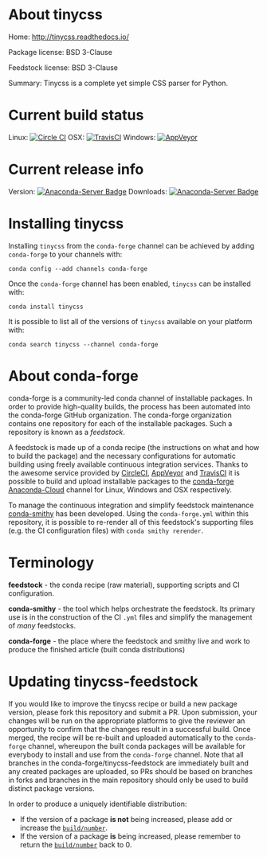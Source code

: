 About tinycss
=============

Home: http://tinycss.readthedocs.io/

Package license: BSD 3-Clause

Feedstock license: BSD 3-Clause

Summary: Tinycss is a complete yet simple CSS parser for Python.



Current build status
====================

Linux: [![Circle CI](https://circleci.com/gh/conda-forge/tinycss-feedstock.svg?style=shield)](https://circleci.com/gh/conda-forge/tinycss-feedstock)
OSX: [![TravisCI](https://travis-ci.org/conda-forge/tinycss-feedstock.svg?branch=master)](https://travis-ci.org/conda-forge/tinycss-feedstock)
Windows: [![AppVeyor](https://ci.appveyor.com/api/projects/status/github/conda-forge/tinycss-feedstock?svg=True)](https://ci.appveyor.com/project/conda-forge/tinycss-feedstock/branch/master)

Current release info
====================
Version: [![Anaconda-Server Badge](https://anaconda.org/conda-forge/tinycss/badges/version.svg)](https://anaconda.org/conda-forge/tinycss)
Downloads: [![Anaconda-Server Badge](https://anaconda.org/conda-forge/tinycss/badges/downloads.svg)](https://anaconda.org/conda-forge/tinycss)

Installing tinycss
==================

Installing `tinycss` from the `conda-forge` channel can be achieved by adding `conda-forge` to your channels with:

```
conda config --add channels conda-forge
```

Once the `conda-forge` channel has been enabled, `tinycss` can be installed with:

```
conda install tinycss
```

It is possible to list all of the versions of `tinycss` available on your platform with:

```
conda search tinycss --channel conda-forge
```


About conda-forge
=================

conda-forge is a community-led conda channel of installable packages.
In order to provide high-quality builds, the process has been automated into the
conda-forge GitHub organization. The conda-forge organization contains one repository
for each of the installable packages. Such a repository is known as a *feedstock*.

A feedstock is made up of a conda recipe (the instructions on what and how to build
the package) and the necessary configurations for automatic building using freely
available continuous integration services. Thanks to the awesome service provided by
[CircleCI](https://circleci.com/), [AppVeyor](http://www.appveyor.com/)
and [TravisCI](https://travis-ci.org/) it is possible to build and upload installable
packages to the [conda-forge](https://anaconda.org/conda-forge)
[Anaconda-Cloud](http://docs.anaconda.org/) channel for Linux, Windows and OSX respectively.

To manage the continuous integration and simplify feedstock maintenance
[conda-smithy](http://github.com/conda-forge/conda-smithy) has been developed.
Using the ``conda-forge.yml`` within this repository, it is possible to re-render all of
this feedstock's supporting files (e.g. the CI configuration files) with ``conda smithy rerender``.


Terminology
===========

**feedstock** - the conda recipe (raw material), supporting scripts and CI configuration.

**conda-smithy** - the tool which helps orchestrate the feedstock.
                   Its primary use is in the construction of the CI ``.yml`` files
                   and simplify the management of *many* feedstocks.

**conda-forge** - the place where the feedstock and smithy live and work to
                  produce the finished article (built conda distributions)


Updating tinycss-feedstock
==========================

If you would like to improve the tinycss recipe or build a new
package version, please fork this repository and submit a PR. Upon submission,
your changes will be run on the appropriate platforms to give the reviewer an
opportunity to confirm that the changes result in a successful build. Once
merged, the recipe will be re-built and uploaded automatically to the
`conda-forge` channel, whereupon the built conda packages will be available for
everybody to install and use from the `conda-forge` channel.
Note that all branches in the conda-forge/tinycss-feedstock are
immediately built and any created packages are uploaded, so PRs should be based
on branches in forks and branches in the main repository should only be used to
build distinct package versions.

In order to produce a uniquely identifiable distribution:
 * If the version of a package **is not** being increased, please add or increase
   the [``build/number``](http://conda.pydata.org/docs/building/meta-yaml.html#build-number-and-string).
 * If the version of a package **is** being increased, please remember to return
   the [``build/number``](http://conda.pydata.org/docs/building/meta-yaml.html#build-number-and-string)
   back to 0.
